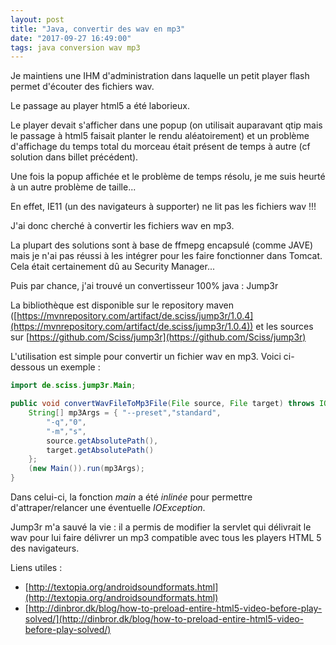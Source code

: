 ```yaml
---
layout: post
title: "Java, convertir des wav en mp3"
date: "2017-09-27 16:49:00"
tags: java conversion wav mp3
---
```

Je maintiens une IHM d'administration dans laquelle un petit player flash permet d'écouter des fichiers wav.

Le passage au player html5 a été laborieux.

Le player devait s'afficher dans une popup (on utilisait auparavant qtip mais le passage à html5 faisait planter le rendu aléatoirement) et un problème d'affichage du temps total du morceau était présent de temps à autre (cf solution dans billet précédent).

Une fois la popup affichée et le problème de temps résolu, je me suis heurté à un autre problème de taille... 

En effet, IE11 (un des navigateurs à supporter) ne lit pas les fichiers wav !!!

J'ai donc cherché à convertir les fichiers wav en mp3.

La plupart des solutions sont à base de ffmepg encapsulé (comme JAVE) mais je n'ai pas réussi à les intégrer pour les faire fonctionner dans Tomcat.
Cela était certainement dû au Security Manager...

Puis par chance, j'ai trouvé un convertisseur 100% java : Jump3r

La bibliothèque est disponible sur le repository maven ([https://mvnrepository.com/artifact/de.sciss/jump3r/1.0.4](https://mvnrepository.com/artifact/de.sciss/jump3r/1.0.4)) et les sources sur [https://github.com/Sciss/jump3r](https://github.com/Sciss/jump3r)

L'utilisation est simple pour convertir un fichier wav en mp3. Voici ci-dessous un exemple :


```java
import de.sciss.jump3r.Main;

public void convertWavFileToMp3File(File source, File target) throws IOException {
    String[] mp3Args = { "--preset","standard",
        "-q","0",
        "-m","s",
        source.getAbsolutePath(),
        target.getAbsolutePath()
    };
    (new Main()).run(mp3Args);
}
```

Dans celui-ci, la fonction *main* a été *inlinée* pour permettre d'attraper/relancer une éventuelle *IOException*.

Jump3r m'a sauvé la vie : il a permis de modifier la servlet qui délivrait le wav pour lui faire délivrer un mp3 compatible avec tous les players HTML 5 des navigateurs.

Liens utiles :
- [http://textopia.org/androidsoundformats.html](http://textopia.org/androidsoundformats.html)
- [http://dinbror.dk/blog/how-to-preload-entire-html5-video-before-play-solved/](http://dinbror.dk/blog/how-to-preload-entire-html5-video-before-play-solved/)
